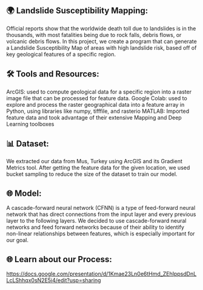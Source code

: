 ## 🌍 Landslide Susceptibility Mapping:
Official reports show that the worldwide death toll due to landslides is in the thousands, with most fatalities being due to rock falls, debris flows, or volcanic debris flows. In this project, we create a program that can generate a Landslide Susceptibility Map of areas with high landslide risk, based off of key geological features of a specific region.

## 🛠️ Tools and Resources:
ArcGIS: used to compute geological data for a specific region into a raster image file that can be processed for feature data.
Google Colab: used to explore and process the raster geographical data into a feature array in Python, using libraries like numpy, tifffile, and rasterio
MATLAB: Imported feature data and took advantage of their extensive Mapping and Deep Learning toolboxes


## 📊 Dataset:
We extracted our data from Mus, Turkey using ArcGIS and its Gradient Metrics tool. After getting the feature data for the given location, we used bucket sampling to reduce the size of the dataset to train our model.

## 🌐 Model:
A cascade-forward neural network (CFNN) is a type of feed-forward neural network that has direct connections from the input layer and every previous layer to the following layers. We decided to use cascade-forward neural networks and feed forward networks because of their ability to identify non-linear relationships between features, which is especially important for our goal.

## 🌐 Learn about our Process: 
https://docs.google.com/presentation/d/1Kmae23Ln0e6tHmd_ZEhIppsdDnLLcLShhqx0sN2E5i4/edit?usp=sharing
